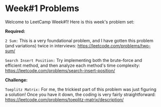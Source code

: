 # Week#1 Problems

Welcome to LeetCamp Week#1! Here is this week's problem set:

**Required:**

`2 Sum:` This is a very foundational problem, and I have gotten this problem (and variations) twice in interviews: https://leetcode.com/problems/two-sum/

`Search Insert Position:` Try implementing both the brute-force and efficient method, and then analyze each method's time complexity: https://leetcode.com/problems/search-insert-position/

**Challenge:**

`Toeplitz Matrix:` For me, the trickiest part of this problem was just figuring a solution! Once you have it down, the coding is very fairly straightforward: https://leetcode.com/problems/toeplitz-matrix/description/

